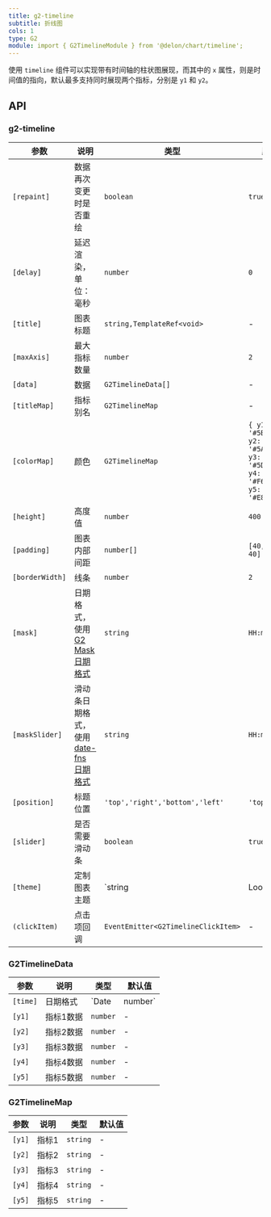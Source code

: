 ```yaml
---
title: g2-timeline
subtitle: 折线图
cols: 1
type: G2
module: import { G2TimelineModule } from '@delon/chart/timeline';
---
```


使用 `timeline` 组件可以实现带有时间轴的柱状图展现，而其中的 `x` 属性，则是时间值的指向，默认最多支持同时展现两个指标，分别是 `y1` 和 `y2`。

## API

### g2-timeline

| 参数 | 说明 | 类型 | 默认值 |
|----|----|----|-----|
| `[repaint]` | 数据再次变更时是否重绘 | `boolean` | `true` |
| `[delay]` | 延迟渲染，单位：毫秒 | `number` | `0` |
| `[title]` | 图表标题 | `string,TemplateRef<void>` | - |
| `[maxAxis]` | 最大指标数量 | `number` | `2` |
| `[data]` | 数据 | `G2TimelineData[]` | - |
| `[titleMap]` | 指标别名 | `G2TimelineMap` | - |
| `[colorMap]` | 颜色 | `G2TimelineMap` | `{ y1: '#5B8FF9', y2: '#5AD8A6', y3: '#5D7092', y4: '#F6BD16', y5: '#E86452' }` |
| `[height]` | 高度值 | `number` | `400` |
| `[padding]` | 图表内部间距 | `number[]` | `[40, 8, 64, 40]` |
| `[borderWidth]` | 线条 | `number` | `2` |
| `[mask]` | 日期格式，使用 [G2 Mask日期格式](https://g2.antv.vision/zh/docs/manual/tutorial/scale#time) | `string` | `HH:mm` |
| `[maskSlider]` | 滑动条日期格式，使用 [date-fns 日期格式](https://www.unicode.org/reports/tr35/tr35-dates.html#Date_Field_Symbol_Table) | `string` | `HH:mm` |
| `[position]` | 标题位置 | `'top','right','bottom','left'` | `'top'` |
| `[slider]` | 是否需要滑动条 | `boolean` | `true` |
| `[theme]` | 定制图表主题 | `string | LooseObject` | - |
| `(clickItem)` | 点击项回调 | `EventEmitter<G2TimelineClickItem>` | - |

### G2TimelineData

| 参数 | 说明 | 类型 | 默认值 |
|----|----|----|-----|
| `[time]` | 日期格式 | `Date | number` | - |
| `[y1]` | 指标1数据 | `number` | - |
| `[y2]` | 指标2数据 | `number` | - |
| `[y3]` | 指标3数据 | `number` | - |
| `[y4]` | 指标4数据 | `number` | - |
| `[y5]` | 指标5数据 | `number` | - |

### G2TimelineMap

| 参数 | 说明 | 类型 | 默认值 |
|----|----|----|-----|
| `[y1]` | 指标1 | `string` | - |
| `[y2]` | 指标2 | `string` | - |
| `[y3]` | 指标3 | `string` | - |
| `[y4]` | 指标4 | `string` | - |
| `[y5]` | 指标5 | `string` | - |
